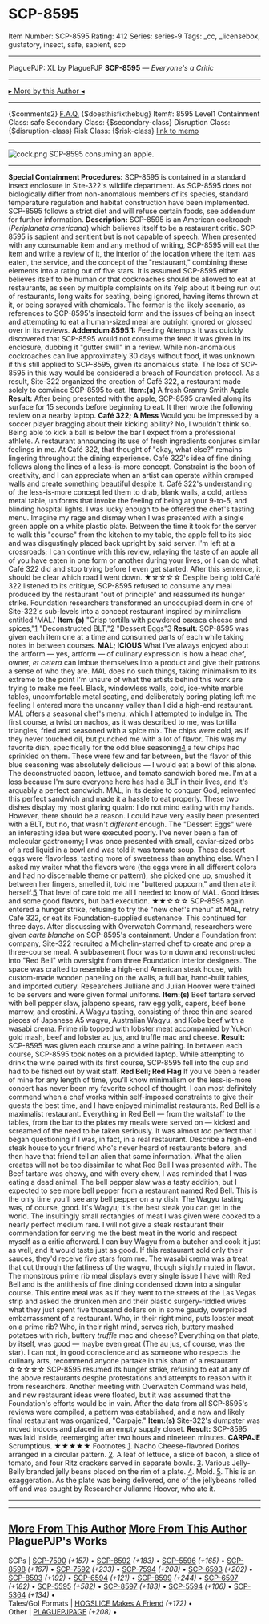 # SCP-8595
Item Number: SCP-8595
Rating: 412
Series: series-9
Tags: _cc, _licensebox, gustatory, insect, safe, sapient, scp

---

PlaguePJP: XL
by PlaguePJP
**SCP-8595** — _Everyone's a Critic_
* * *
[▸ More by this Author ◂](http://www.scp-wiki.net/plaguepjp)
* * *
{$comments2}
[F.A.Q.](https://scp-wiki.wikidot.com/component:info-ayers)
{$doesthisfixthebug}
Item#: 8595
Level1
Containment Class:
safe
Secondary Class:
{$secondary-class}
Disruption Class:
{$disruption-class}
Risk Class:
{$risk-class}
[link to memo](/classification-committee-memo)  

* * *
![cock.png](https://scp-wiki.wdfiles.com/local--files/scp-8595/cock.png)
SCP-8595 consuming an apple.
* * *
**Special Containment Procedures:** SCP-8595 is contained in a standard insect enclosure in Site-322's wildlife department. As SCP-8595 does not biologically differ from non-anomalous members of its species, standard temperature regulation and habitat construction have been implemented.
SCP-8595 follows a strict diet and will refuse certain foods, see addendum for further information.
**Description:** SCP-8595 is an American cockroach (_Periplaneta americana_) which believes itself to be a restaurant critic.
SCP-8595 is sapient and sentient but is not capable of speech. When presented with any consumable item and any method of writing, SCP-8595 will eat the item and write a review of it, the interior of the location where the item was eaten, the service, and the concept of the "restaurant," combining these elements into a rating out of five stars.
It is assumed SCP-8595 either believes itself to be human or that cockroaches should be allowed to eat at restaurants, as seen by multiple complaints on its Yelp about it being run out of restaurants, long waits for seating, being ignored, having items thrown at it, or being sprayed with chemicals. The former is the likely scenario, as references to SCP-8595's insectoid form and the issues of being an insect and attempting to eat a human-sized meal are outright ignored or glossed over in its reviews.
**Addendum 8595.1:** Feeding Attempts
It was quickly discovered that SCP-8595 would not consume the feed it was given in its enclosure, dubbing it "gutter swill" in a review. While non-anomalous cockroaches can live approximately 30 days without food, it was unknown if this still applied to SCP-8595, given its anomalous state. The loss of SCP-8595 in this way would be considered a breach of Foundation protocol.
As a result, Site-322 organized the creation of Café 322, a restaurant made solely to convince SCP-8595 to eat.
**Item:(s)** A fresh Granny Smith Apple
**Result:** After being presented with the apple, SCP-8595 crawled along its surface for 15 seconds before beginning to eat. It then wrote the following review on a nearby laptop.
**Café 322; A Mess**
Would you be impressed by a soccer player bragging about their kicking ability? No, I wouldn't think so. Being able to kick a ball is below the bar I expect from a professional athlete. A restaurant announcing its use of fresh ingredients conjures similar feelings in me. At Café 322, that thought of "okay, what else?" remains lingering throughout the dining experience.
Café 322's idea of fine dining follows along the lines of a less-is-more concept. Constraint is the boon of creativity, and I can appreciate when an artist can operate within cramped walls and create something beautiful despite it. Café 322's understanding of the less-is-more concept led them to drab, blank walls, a cold, artless metal table, uniforms that invoke the feeling of being at your 9-to-5, and blinding hospital lights.
I was lucky enough to be offered the chef's tasting menu. Imagine my rage and dismay when I was presented with a single green apple on a white plastic plate. Between the time it took for the server to walk this "course" from the kitchen to my table, the apple fell to its side and was disgustingly placed back upright by said server.
I'm left at a crossroads; I can continue with this review, relaying the taste of an apple all of you have eaten in one form or another during your lives, or I can do what Café 322 did and stop trying before I even get started. After this sentence, it should be clear which road I went down.
★☆☆☆☆
Despite being told Café 322 listened to its critique, SCP-8595 refused to consume any meal produced by the restaurant "out of principle" and reassumed its hunger strike. Foundation researchers transformed an unoccupied dorm in one of Site-322's sub-levels into a concept restaurant inspired by minimalism entitled 'MAL.'
**Item:(s)** "Crisp tortilla with powdered oaxaca cheese and spices,"[1](javascript:;) "Deconstructed BLT,"[2](javascript:;) "Dessert Eggs"[3](javascript:;)
**Result:** SCP-8595 was given each item one at a time and consumed parts of each while taking notes in between courses.
**MAL; ICIOUS**
What I've always enjoyed about the artform — yes, artform — of culinary expression is how a head chef, owner, _et cetera_ can imbue themselves into a product and give their patrons a sense of who they are. MAL does no such things, taking minimalism to its extreme to the point I'm unsure of what the artists behind this work are trying to make me feel. Black, windowless walls, cold, ice-white marble tables, uncomfortable metal seating, and deliberately boring plating left me feeling I entered more the uncanny valley than I did a high-end restaurant.
MAL offers a seasonal chef's menu, which I attempted to indulge in. The first course, a twist on nachos, as it was described to me, was tortilla triangles, fried and seasoned with a spice mix. The chips were cold, as if they never touched oil, but punched me with a lot of flavor. This was my favorite dish, specifically for the odd blue seasoning[4](javascript:;) a few chips had sprinkled on them. These were few and far between, but the flavor of this blue seasoning was absolutely delicious — I would eat a bowl of this alone.
The deconstructed bacon, lettuce, and tomato sandwich bored me. I'm at a loss because I'm sure everyone here has had a BLT in their lives, and it's arguably a perfect sandwich. MAL, in its desire to conquer God, reinvented this perfect sandwich and made it a hassle to eat properly. These two dishes display my most glaring qualm: I do not mind eating with my hands. However, there should be a reason. I could have very easily been presented with a BLT, but no, that wasn't _different_ enough.
The "Dessert Eggs" were an interesting idea but were executed poorly. I've never been a fan of molecular gastronomy; I was once presented with small, caviar-sized orbs of a red liquid in a bowl and was told it was tomato soup. These dessert eggs were flavorless, tasting more of sweetness than anything else. When I asked my waiter what the flavors were (the eggs were in all different colors and had no discernable theme or pattern), she picked one up, smushed it between her fingers, smelled it, told me "buttered popcorn," and then ate it herself.[5](javascript:;)
That level of care told me all I needed to know of MAL. Good ideas and some good flavors, but bad execution.
★★☆☆☆
SCP-8595 again entered a hunger strike, refusing to try the "new chef's menu" at MAL, retry Café 322, or eat its Foundation-supplied sustenance. This continued for three days. After discussing with Overwatch Command, researchers were given _carte blanche_ on SCP-8595's containment. Under a Foundation front company, Site-322 recruited a Michelin-starred chef to create and prep a three-course meal. A subbasement floor was torn down and reconstructed into "Red Bell" with oversight from three Foundation interior designers. The space was crafted to resemble a high-end American steak house, with custom-made wooden paneling on the walls, a full bar, hand-built tables, and imported cutlery. Researchers Julliane and Julian Hoover were trained to be servers and were given formal uniforms.
**Item:(s)** Beef tartare served with bell pepper slaw, jalapeno spears, raw egg yolk, capers, beef bone marrow, and crostini. A Wagyu tasting, consisting of three thin and seared pieces of Japanese A5 wagyu, Australian Wagyu, and Kobe beef with a wasabi crema. Prime rib topped with lobster meat accompanied by Yukon gold mash, beef and lobster au jus, and truffle mac and cheese.
**Result:** SCP-8595 was given each course and a wine pairing. In between each course, SCP-8595 took notes on a provided laptop. While attempting to drink the wine paired with its first course, SCP-8595 fell into the cup and had to be fished out by wait staff.
**Red Bell; Red Flag**
If you've been a reader of mine for any length of time, you'll know minimalism or the less-is-more concert has never been my favorite school of thought. I can most definitely commend when a chef works within self-imposed constraints to give their guests the best time, and I have enjoyed minimalist restaurants. Red Bell is a maximalist restaurant.
Everything in Red Bell — from the waitstaff to the tables, from the bar to the plates my meals were served on — kicked and screamed of the need to be taken seriously. It was almost _too_ perfect that I began questioning if I was, in fact, in a real restaurant. Describe a high-end steak house to your friend who's never heard of restaurants before, and then have that friend tell an alien that same information. What the alien creates will not be too dissimilar to what Red Bell I was presented with.
The Beef tartare was chewy, and with every chew, I was reminded that I was eating a dead animal. The bell pepper slaw was a tasty addition, but I expected to see more bell pepper from a restaurant named Red Bell. This is the only time you'll see any bell pepper on any dish.
The Wagyu tasting was, of course, good. It's Wagyu; it's the best steak you can get in the world. The insultingly small rectangles of meat I was given were cooked to a nearly perfect medium rare. I will not give a steak restaurant their commendation for serving me the best meat in the world and respect myself as a critic afterward. I can buy Wagyu from a butcher and cook it just as well, and it would taste just as good. If this restaurant sold only their sauces, they'd receive five stars from me. The wasabi crema was a treat that cut through the fattiness of the wagyu, though slightly muted in flavor.
The monstrous prime rib meal displays every single issue I have with Red Bell and is the antithesis of fine dining condensed down into a singular course. This entire meal was as if they went to the streets of the Las Vegas strip and asked the drunken men and their plastic surgery-riddled wives what they just spent five thousand dollars on in some gaudy, overpriced embarrassment of a restaurant. Who, in their right mind, puts lobster meat on a prime rib? Who, in their right mind, serves rich, buttery mashed potatoes with rich, buttery _truffle_ mac and cheese? Everything on that plate, by itself, was good — maybe even great (The au jus, of course, was the star). I can not, in good conscience and as someone who respects the culinary arts, recommend anyone partake in this sham of a restaurant.
☆☆☆☆☆
SCP-8595 resumed its hunger strike, refusing to eat at any of the above restaurants despite protestations and attempts to reason with it from researchers. Another meeting with Overwatch Command was held, and new restaurant ideas were floated, but it was assumed that the Foundation's efforts would be in vain. After the data from all SCP-8595's reviews were compiled, a pattern was established, and a new and likely final restaurant was organized, "Carpaje."
**Item:(s)** Site-322's dumpster was moved indoors and placed in an empty supply closet.
**Result:** SCP-8595 was laid inside, reemerging after two hours and nineteen minutes.
**CARPAJE**
Scrumptious.
★★★★★
Footnotes
[1](javascript:;). Nacho Cheese-flavored Doritos arranged in a circular pattern.
[2](javascript:;). A leaf of lettuce, a slice of bacon, a slice of tomato, and four Ritz crackers served in separate bowls.
[3](javascript:;). Various Jelly-Belly branded jelly beans placed on the rim of a plate.
[4](javascript:;). Mold.
[5](javascript:;). This is an exaggeration. As the plate was being delivered, one of the jellybeans rolled off and was caught by Researcher Julianne Hoover, who ate it.
* * *
* * *
[More From This Author](javascript:;)
[More From This Author](javascript:;)
PlaguePJP's Works  
---  
SCPs |  [SCP-7590](/scp-7590) _(+157)_ • [SCP-8592](/scp-8592) _(+183)_ • [SCP-5596](/scp-5596) _(+165)_ • [SCP-8598](/scp-8598) _(+167)_ • [SCP-7592](/scp-7592) _(+233)_ • [SCP-7594](/scp-7594) _(+208)_ • [SCP-6593](/scp-6593) _(+202)_ • [SCP-8593](/scp-8593) _(+192)_ • [SCP-6594](/scp-6594) _(+121)_ • [SCP-8599](/scp-8599) _(+244)_ • [SCP-6597](/scp-6597) _(+182)_ • [SCP-5595](/scp-5595) _(+582)_ • [SCP-8597](/scp-8597) _(+183)_ • [SCP-5594](/scp-5594) _(+106)_ • [SCP-5364](/scp-5364) _(+134)_ •  
Tales/GoI Formats |  [HOGSLICE Makes A Friend](/hogslice-makes-a-friend) _(+172)_ •  
Other |  [PLAGUEPJPAGE](/plaguepjp) _(+208)_ •